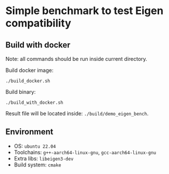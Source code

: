 # Simple benchmark to test Eigen compatibility

## Build with docker

Note: all commands should be run inside current directory.

Build docker image:
```shell
./build_docker.sh
```

Build binary:
```shell
./build_with_docker.sh
```

Result file will be located inside: `./build/demo_eigen_bench`.


## Environment

* OS: `ubuntu 22.04`
* Toolchains: `g++-aarch64-linux-gnu`, `gcc-aarch64-linux-gnu`
* Extra libs: `libeigen3-dev`
* Build system: `cmake`

